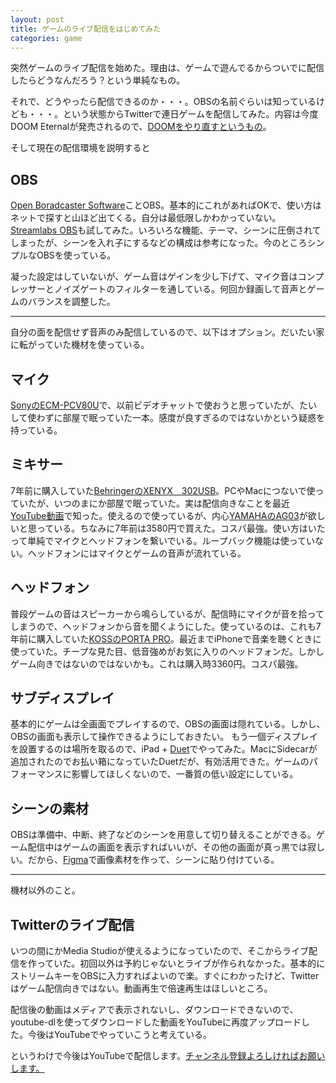 ```yaml
---
layout: post
title: ゲームのライブ配信をはじめてみた
categories: game
---
```


突然ゲームのライブ配信を始めた。理由は、ゲームで遊んでるからついでに配信したらどうなんだろう？という単純なもの。

それで、どうやったら配信できるのか・・・。OBSの名前ぐらいは知っているけども・・・。という状態からTwitterで連日ゲームを配信してみた。内容は今度DOOM Eternalが発売されるので、[DOOMをやり直すというもの](https://www.youtube.com/playlist?list=PLYJHhXeBZR2RB7k8BBV-_xZABke1FzGOm)。

そして現在の配信環境を説明すると

## OBS

[Open Boradcaster Software](https://obsproject.com/ja)ことOBS。基本的にこれがあればOKで、使い方はネットで探すと山ほど出てくる。自分は最低限しかわかっていない。[Streamlabs OBS](https://streamlabs.com/)も試してみた。いろいろな機能、テーマ、シーンに圧倒されてしまったが、シーンを入れ子にするなどの構成は参考になった。今のところシンプルなOBSを使っている。

凝った設定はしていないが、ゲーム音はゲインを少し下げて、マイク音はコンプレッサーとノイズゲートのフィルターを通している。何回か録画して音声とゲームのバランスを調整した。

---

自分の面を配信せず音声のみ配信しているので、以下はオプション。だいたい家に転がっていた機材を使っている。

## マイク

[SonyのECM-PCV80U](https://amzn.to/38ydJoS)で、以前ビデオチャットで使おうと思っていたが、たいして使わずに部屋で眠っていた一本。感度が良すぎるのではないかという疑惑を持っている。

## ミキサー

7年前に購入していた[BehringerのXENYX　302USB](https://amzn.to/2wHg5ob)。PCやMacにつないで使っていたが、いつのまにか部屋で眠っていた。実は配信向きなことを最近[YouTube動画](https://www.youtube.com/watch?v=fCM1JgfJD6A&t=631s)で知った。使えるので使っているが、内心[YAMAHAのAG03](https://amzn.to/3aEr2WC)が欲しいと思っている。ちなみに7年前は3580円で買えた。コスパ最強。使い方はいたって単純でマイクとヘッドフォンを繋いでいる。ループバック機能は使っていない。ヘッドフォンにはマイクとゲームの音声が流れている。

## ヘッドフォン

普段ゲームの音はスピーカーから鳴らしているが、配信時にマイクが音を拾ってしまうので、ヘッドフォンから音を聞くようにした。使っているのは、これも7年前に購入していた[KOSSのPORTA PRO](https://amzn.to/2TzUnvH)。最近までiPhoneで音楽を聴くときに使っていた。チープな見た目、低音強めがお気に入りのヘッドフォンだ。しかしゲーム向きではないのではないかも。これは購入時3360円。コスパ最強。

## サブディスプレイ

基本的にゲームは全画面でプレイするので、OBSの画面は隠れている。しかし、OBSの画面も表示して操作できるようにしておきたい。
もう一個ディスプレイを設置するのは場所を取るので、iPad + [Duet](https://ja.duetdisplay.com/)でやってみた。MacにSidecarが追加されたのでお払い箱になっていたDuetだが、有効活用できた。ゲームのパフォーマンスに影響してほしくないので、一番質の低い設定にしている。

## シーンの素材

OBSは準備中、中断、終了などのシーンを用意して切り替えることができる。ゲーム配信中はゲームの画面を表示すればいいが、その他の画面が真っ黒では寂しい。だから、[Figma](https://www.figma.com/)で画像素材を作って、シーンに貼り付けている。

---

機材以外のこと。

## Twitterのライブ配信

いつの間にかMedia Studioが使えるようになっていたので、そこからライブ配信を作っていた。初回以外は予約じゃないとライブが作られなかった。基本的にストリームキーをOBSに入力すればよいので楽。すぐにわかったけど、Twitterはゲーム配信向きではない。動画再生で倍速再生はほしいところ。

配信後の動画はメディアで表示されないし、ダウンロードできないので、youtube-dlを使ってダウンロードした動画をYouTubeに再度アップロードした。今後はYouTubeでやっていこうと考えている。

というわけで今後はYouTubeで配信します。[チャンネル登録よろしければお願いします。](https://www.youtube.com/channel/UCYeiUo6oVBqGw25fb82Nn8g)